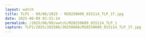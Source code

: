 ```yaml
---
layout: watch
title: TLP1 - 09/06/2025 - M20250609_015114_TLP_1T.jpg
date: 2025-06-09 01:51:14
permalink: /2025/06/09/watch/M20250609_015114_TLP_1
capture: TLP1/2025/202506/20250608/M20250609_015114_TLP_1T.jpg
---
```

